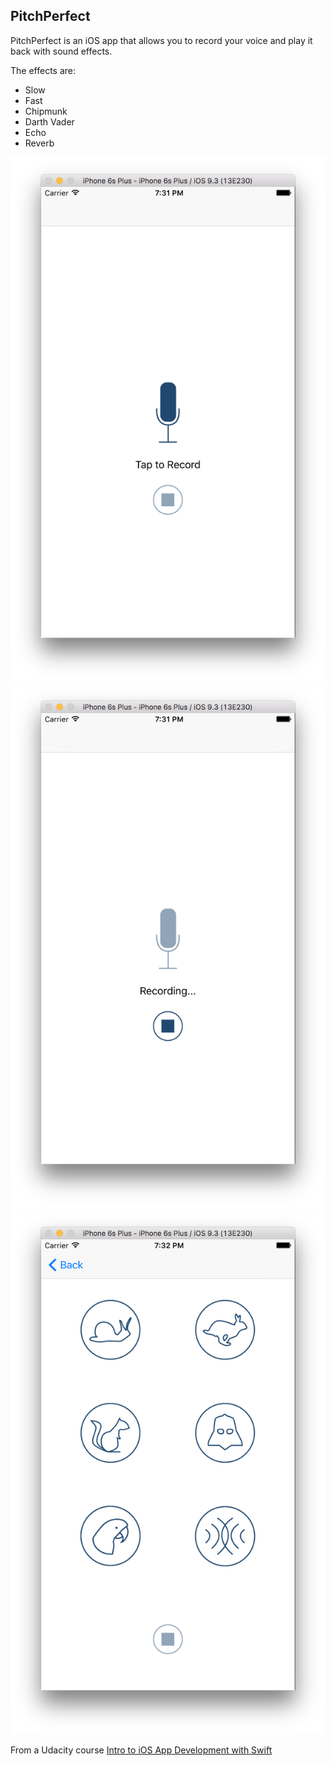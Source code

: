 ## PitchPerfect

PitchPerfect is an iOS app that allows you to record your voice and play it back with sound effects.

The effects are:
  - Slow
  - Fast
  - Chipmunk
  - Darth Vader
  - Echo
  - Reverb

![Tap to record screen](./screenshots/tap-to-record-screen.png)
![Recording screen](./screenshots/recording-screen.png)
![Effects screen](./screenshots/effects-screen.png)

From a Udacity course [Intro to iOS App Development with Swift](https://www.udacity.com/course/intro-to-ios-app-development-with-swift--ud585)
